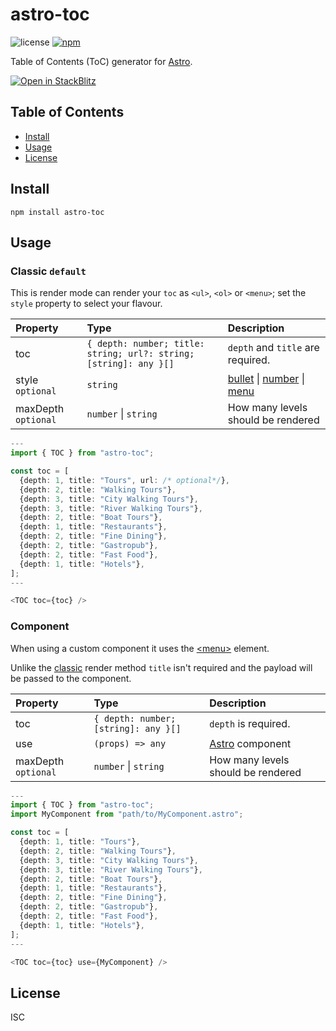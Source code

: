 # astro-toc

![license](https://img.shields.io/npm/l/astro-toc?style=flat-square)
[![npm](https://img.shields.io/npm/v/astro-toc?style=flat-square)](https://www.npmjs.com/package/astro-toc)

Table of Contents (ToC) generator for [Astro](https://astro.build/).

[![Open in StackBlitz](https://developer.stackblitz.com/img/open_in_stackblitz.svg)](https://stackblitz.com/github/theisel/astro-toc/tree/main/demo)

## Table of Contents

- [Install](#install)
- [Usage](#usage)
- [License](#license)

## Install

```
npm install astro-toc
```

## Usage

### Classic `default`

This is render mode can render your `toc` as `<ul>`, `<ol>` or `<menu>`; set the `style` property to select your flavour.

| Property            | Type                                                              | Description                                                                                                                                                                                                                |
| :------------------ | :---------------------------------------------------------------- | :------------------------------------------------------------------------------------------------------------------------------------------------------------------------------------------------------------------------- |
| toc                 | `{ depth: number; title: string; url?: string; [string]: any }[]` | `depth` and `title` are required.                                                                                                                                                                                          |
| style `optional`    | `string`                                                          | [bullet](https://developer.mozilla.org/en-US/docs/Web/HTML/Element/ul) \| [number](https://developer.mozilla.org/en-US/docs/Web/HTML/Element/ol) \| [menu](https://developer.mozilla.org/en-US/docs/Web/HTML/Element/menu) |
| maxDepth `optional` | `number` \| `string`                                              | How many levels should be rendered                                                                                                                                                                                         |

```ts
---
import { TOC } from "astro-toc";

const toc = [
  {depth: 1, title: "Tours", url: /* optional*/},
  {depth: 2, title: "Walking Tours"},
  {depth: 3, title: "City Walking Tours"},
  {depth: 3, title: "River Walking Tours"},
  {depth: 2, title: "Boat Tours"},
  {depth: 1, title: "Restaurants"},
  {depth: 2, title: "Fine Dining"},
  {depth: 2, title: "Gastropub"},
  {depth: 2, title: "Fast Food"},
  {depth: 1, title: "Hotels"},
];
---

<TOC toc={toc} />
```

### Component

When using a custom component it uses the [\<menu\>](https://developer.mozilla.org/en-US/docs/Web/HTML/Element/menu) element.

Unlike the [classic](#classic) render method `title` isn't required and the payload will be passed to the component.

| Property            | Type                                 | Description                             |
| :------------------ | :----------------------------------- | :-------------------------------------- |
| toc                 | `{ depth: number; [string]: any }[]` | `depth` is required.                    |
| use                 | `(props) => any`                     | [Astro](https://astro.build/) component |
| maxDepth `optional` | `number` \| `string`                 | How many levels should be rendered      |

```ts
---
import { TOC } from "astro-toc";
import MyComponent from "path/to/MyComponent.astro";

const toc = [
  {depth: 1, title: "Tours"},
  {depth: 2, title: "Walking Tours"},
  {depth: 3, title: "City Walking Tours"},
  {depth: 3, title: "River Walking Tours"},
  {depth: 2, title: "Boat Tours"},
  {depth: 1, title: "Restaurants"},
  {depth: 2, title: "Fine Dining"},
  {depth: 2, title: "Gastropub"},
  {depth: 2, title: "Fast Food"},
  {depth: 1, title: "Hotels"},
];
---

<TOC toc={toc} use={MyComponent} />
```

## License

ISC
